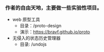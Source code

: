 ### 作者的自由天地，主要做一些实验性项目。
* web 原型工具
  * 目录：/proto-design
  * 演示：https://bravf.github.io/proto
* 无侵入的状态历史管理器
  * 目录: /undojs
